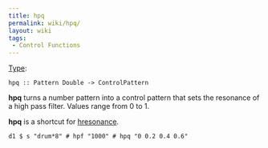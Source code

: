 ```yaml
---
title: hpq
permalink: wiki/hpq/
layout: wiki
tags:
 - Control Functions
---
```


[Type](/wiki/Type_signature "wikilink"):

    hpq :: Pattern Double -> ControlPattern

**hpq** turns a number pattern into a control pattern that sets the
resonance of a high pass filter. Values range from 0 to 1.

**hpq** is a shortcut for [hresonance](hresonance "wikilink").

    d1 $ s "drum*8" # hpf "1000" # hpq "0 0.2 0.4 0.6"
